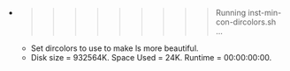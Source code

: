 * >>>>>>>>> Running inst-min-con-dircolors.sh ...
  * Set dircolors to use  to make ls more beautiful.
  * Disk size = 932564K. Space Used = 24K. Runtime = 00:00:00:00.
